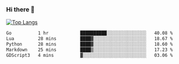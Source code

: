 ### Hi there 👋

<!--
**3Xpl0it3r/3Xpl0it3r** is a ✨ _special_ ✨ repository because its `README.md` (this file) appears on your GitHub profile.

Here are some ideas to get you started:

- 🔭 I’m currently working on ...
- 🌱 I’m currently learning ...
- 👯 I’m looking to collaborate on ...
- 🤔 I’m looking for help with ...
- 💬 Ask me about ...
- 📫 How to reach me: ...
- 😄 Pronouns: ...
- ⚡ Fun fact: ...
-->


[![Top Langs](https://github-readme-stats.vercel.app/api/top-langs/?username=3Xpl0it3r&layout=compact)](https://github.com/3Xpl0it3r/3Xpl0it3r)

<!--START_SECTION:waka-->

```txt
Go          1 hr            ██████████░░░░░░░░░░░░░░░   40.08 %
Lua         28 mins         ████▓░░░░░░░░░░░░░░░░░░░░   18.67 %
Python      28 mins         ████▓░░░░░░░░░░░░░░░░░░░░   18.60 %
Markdown    25 mins         ████▒░░░░░░░░░░░░░░░░░░░░   17.23 %
GDScript3   4 mins          ▓░░░░░░░░░░░░░░░░░░░░░░░░   03.06 %
```

<!--END_SECTION:waka-->
